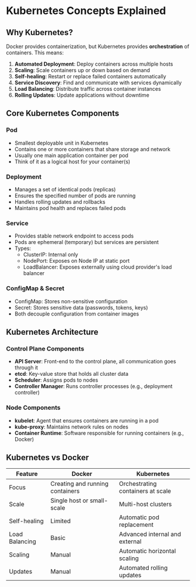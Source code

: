# Kubernetes Concepts Explained

## Why Kubernetes?

Docker provides containerization, but Kubernetes provides **orchestration** of containers. This means:

1. **Automated Deployment**: Deploy containers across multiple hosts
2. **Scaling**: Scale containers up or down based on demand
3. **Self-healing**: Restart or replace failed containers automatically
4. **Service Discovery**: Find and communicate with services dynamically
5. **Load Balancing**: Distribute traffic across container instances
6. **Rolling Updates**: Update applications without downtime

## Core Kubernetes Components

### Pod
- Smallest deployable unit in Kubernetes
- Contains one or more containers that share storage and network
- Usually one main application container per pod
- Think of it as a logical host for your container(s)

### Deployment
- Manages a set of identical pods (replicas)
- Ensures the specified number of pods are running
- Handles rolling updates and rollbacks
- Maintains pod health and replaces failed pods

### Service
- Provides stable network endpoint to access pods
- Pods are ephemeral (temporary) but services are persistent
- Types:
  - ClusterIP: Internal only
  - NodePort: Exposes on Node IP at static port
  - LoadBalancer: Exposes externally using cloud provider's load balancer

### ConfigMap & Secret
- ConfigMap: Stores non-sensitive configuration
- Secret: Stores sensitive data (passwords, tokens, keys)
- Both decouple configuration from container images

## Kubernetes Architecture

### Control Plane Components
- **API Server**: Front-end to the control plane, all communication goes through it
- **etcd**: Key-value store that holds all cluster data
- **Scheduler**: Assigns pods to nodes
- **Controller Manager**: Runs controller processes (e.g., deployment controller)

### Node Components
- **kubelet**: Agent that ensures containers are running in a pod
- **kube-proxy**: Maintains network rules on nodes
- **Container Runtime**: Software responsible for running containers (e.g., Docker)

## Kubernetes vs Docker

| Feature | Docker | Kubernetes |
|---------|--------|------------|
| Focus | Creating and running containers | Orchestrating containers at scale |
| Scale | Single host or small-scale | Multi-host clusters |
| Self-healing | Limited | Automatic pod replacement |
| Load Balancing | Basic | Advanced internal and external |
| Scaling | Manual | Automatic horizontal scaling |
| Updates | Manual | Automated rolling updates |
